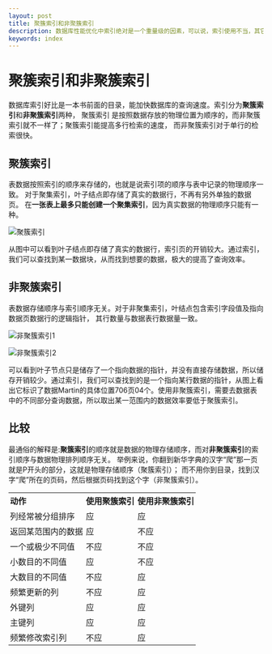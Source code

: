 ```yaml
---
layout: post
title: 聚簇索引和非聚簇索引
description: 数据库性能优化中索引绝对是一个重量级的因素，可以说，索引使用不当，其它优化措施将毫无意义。
keywords: index
---
```


聚簇索引和非聚簇索引
==============

数据库索引好比是一本书前面的目录，能加快数据库的查询速度。索引分为**聚簇索引**和**非聚簇索引**两种，
聚簇索引 是按照数据存放的物理位置为顺序的，而非聚簇索引就不一样了；聚簇索引能提高多行检索的速度，
而非聚簇索引对于单行的检索很快。

聚簇索引
-----------

表数据按照索引的顺序来存储的，也就是说索引项的顺序与表中记录的物理顺序一致。
对于聚集索引，叶子结点即存储了真实的数据行，不再有另外单独的数据页。 
在**一张表上最多只能创建一个聚集索引**，因为真实数据的物理顺序只能有一种。


![聚簇索引](../../../static/images/index3.jpg)


从图中可以看到叶子结点即存储了真实的数据行，索引页的开销较大。通过索引，我们可以查找到某一数据块，从而找到想要的数据，极大的提高了查询效率。

非聚簇索引
----------

表数据存储顺序与索引顺序无关。对于非聚集索引，叶结点包含索引字段值及指向数据页数据行的逻辑指针，
其行数量与数据表行数据量一致。


![非聚簇索引1](../../../static/images/index1.png)


![非聚簇索引2](../../../static/images/index2.jpg)


可以看到叶子节点只是储存了一个指向数据的指针，并没有直接存储数据，所以储存开销较少。通过索引，我们可以查找到的是一个指向某行数据的指针，从图上看出它标识了数据Martin的具体位置706页04个。使用非聚簇索引，需要去数据表中的不同部分查询数据，所以取出某一范围内的数据效率要低于聚簇索引。

比较
---------

最通俗的解释是:**聚簇索引**的顺序就是数据的物理存储顺序，而对**非聚簇索引**的索引顺序与数据物理排列顺序无关。
举例来说，你翻到新华字典的汉字“爬”那一页就是P开头的部分，这就是物理存储顺序（聚簇索引）；
而不用你到目录，找到汉字“爬”所在的页码，然后根据页码找到这个字（非聚簇索引）。

<table cellspacing="0"> 
 <tbody> 
  <tr> 
   <td style="word-wrap: break-word; margin: 0px; padding: 3px; border-color: rgb(192, 192, 192); border-collapse: collapse;"><strong>动作</strong><br></td> 
   <td style="word-wrap: break-word; margin: 0px; padding: 3px; border-color: rgb(192, 192, 192); border-collapse: collapse;"><strong>使用聚簇索引</strong><br></td> 
   <td style="word-wrap: break-word; margin: 0px; padding: 3px; border-color: rgb(192, 192, 192); border-collapse: collapse;"><strong>使用非聚簇索引</strong><br></td> 
  </tr> 
  <tr> 
   <td style="word-wrap: break-word; margin: 0px; padding: 3px; border-color: rgb(192, 192, 192); border-collapse: collapse;">列经常被分组排序<br></td> 
   <td style="word-wrap: break-word; margin: 0px; padding: 3px; border-color: rgb(192, 192, 192); border-collapse: collapse;">应<br></td> 
   <td style="word-wrap: break-word; margin: 0px; padding: 3px; border-color: rgb(192, 192, 192); border-collapse: collapse;">应<br></td> 
  </tr> 
  <tr> 
   <td style="word-wrap: break-word; margin: 0px; padding: 3px; border-color: rgb(192, 192, 192); border-collapse: collapse;">返回某范围内的数据<br></td> 
   <td style="word-wrap: break-word; margin: 0px; padding: 3px; border-color: rgb(192, 192, 192); border-collapse: collapse;">应<br></td> 
   <td style="word-wrap: break-word; margin: 0px; padding: 3px; border-color: rgb(192, 192, 192); border-collapse: collapse;">不应<br></td> 
  </tr> 
  <tr> 
   <td style="word-wrap: break-word; margin: 0px; padding: 3px; border-color: rgb(192, 192, 192); border-collapse: collapse;">一个或极少不同值<br></td> 
   <td style="word-wrap: break-word; margin: 0px; padding: 3px; border-color: rgb(192, 192, 192); border-collapse: collapse;">不应<br></td> 
   <td style="word-wrap: break-word; margin: 0px; padding: 3px; border-color: rgb(192, 192, 192); border-collapse: collapse;">不应<br></td> 
  </tr> 
  <tr> 
   <td style="word-wrap: break-word; margin: 0px; padding: 3px; border-color: rgb(192, 192, 192); border-collapse: collapse;">小数目的不同值<br></td> 
   <td style="word-wrap: break-word; margin: 0px; padding: 3px; border-color: rgb(192, 192, 192); border-collapse: collapse;">应<br></td> 
   <td style="word-wrap: break-word; margin: 0px; padding: 3px; border-color: rgb(192, 192, 192); border-collapse: collapse;">不应<br></td> 
  </tr> 
  <tr> 
   <td style="word-wrap: break-word; margin: 0px; padding: 3px; border-color: rgb(192, 192, 192); border-collapse: collapse;">大数目的不同值<br></td> 
   <td style="word-wrap: break-word; margin: 0px; padding: 3px; border-color: rgb(192, 192, 192); border-collapse: collapse;">不应<br></td> 
   <td style="word-wrap: break-word; margin: 0px; padding: 3px; border-color: rgb(192, 192, 192); border-collapse: collapse;">应<br></td> 
  </tr> 
  <tr> 
   <td style="word-wrap: break-word; margin: 0px; padding: 3px; border-color: rgb(192, 192, 192); border-collapse: collapse;">频繁更新的列<br></td> 
   <td style="word-wrap: break-word; margin: 0px; padding: 3px; border-color: rgb(192, 192, 192); border-collapse: collapse;">不应<br></td> 
   <td style="word-wrap: break-word; margin: 0px; padding: 3px; border-color: rgb(192, 192, 192); border-collapse: collapse;">应<br></td> 
  </tr> 
  <tr> 
   <td style="word-wrap: break-word; margin: 0px; padding: 3px; border-color: rgb(192, 192, 192); border-collapse: collapse;">外键列<br></td> 
   <td style="word-wrap: break-word; margin: 0px; padding: 3px; border-color: rgb(192, 192, 192); border-collapse: collapse;">应<br></td> 
   <td style="word-wrap: break-word; margin: 0px; padding: 3px; border-color: rgb(192, 192, 192); border-collapse: collapse;">应<br></td> 
  </tr> 
  <tr> 
   <td style="word-wrap: break-word; margin: 0px; padding: 3px; border-color: rgb(192, 192, 192); border-collapse: collapse;">主键列<br></td> 
   <td style="word-wrap: break-word; margin: 0px; padding: 3px; border-color: rgb(192, 192, 192); border-collapse: collapse;">应<br></td> 
   <td style="word-wrap: break-word; margin: 0px; padding: 3px; border-color: rgb(192, 192, 192); border-collapse: collapse;">应<br></td> 
  </tr> 
  <tr> 
   <td style="word-wrap: break-word; margin: 0px; padding: 3px; border-color: rgb(192, 192, 192); border-collapse: collapse;">频繁修改索引列<br></td> 
   <td style="word-wrap: break-word; margin: 0px; padding: 3px; border-color: rgb(192, 192, 192); border-collapse: collapse;">不应<br></td> 
   <td style="word-wrap: break-word; margin: 0px; padding: 3px; border-color: rgb(192, 192, 192); border-collapse: collapse;">应<br></td> 
  </tr> 
 </tbody> 
</table> 
